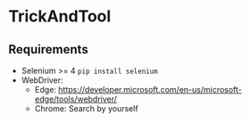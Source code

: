 # TrickAndTool
## Requirements

- Selenium >= 4 `pip install selenium`
- WebDriver:
	- Edge: https://developer.microsoft.com/en-us/microsoft-edge/tools/webdriver/
	- Chrome: Search by yourself